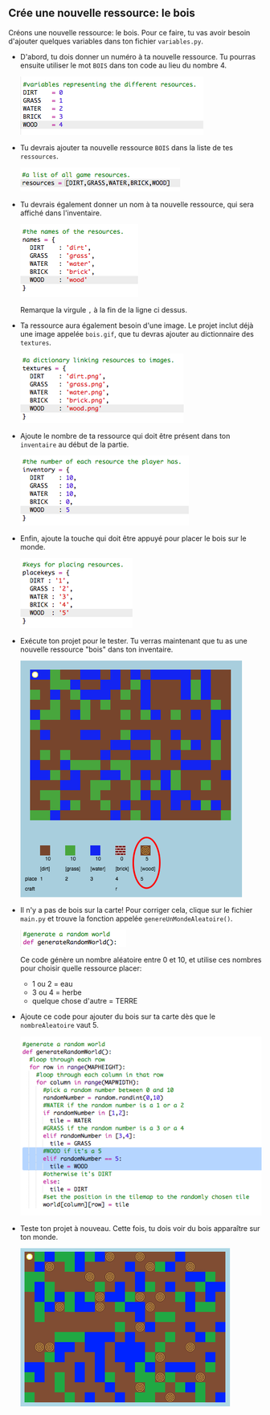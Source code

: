 ## Crée une nouvelle ressource: le bois

Créons une nouvelle ressource: le bois. Pour ce faire, tu vas avoir besoin d'ajouter quelques variables dans ton fichier `variables.py`.

+ D'abord, tu dois donner un numéro à ta nouvelle ressource. Tu pourras ensuite utiliser le mot `BOIS` dans ton code au lieu du nombre 4.
    
    ![capture d'écran](images/craft-wood-const.png)

+ Tu devrais ajouter ta nouvelle ressource `BOIS` dans la liste de tes `ressources`.
    
    ![capture d'écran](images/craft-wood-resources.png)

+ Tu devrais également donner un nom à ta nouvelle ressource, qui sera affiché dans l'inventaire.
    
    ![capture d'écran](images/craft-wood-name.png)
    
    Remarque la virgule `,` à la fin de la ligne ci dessus.

+ Ta ressource aura également besoin d'une image. Le projet inclut déjà une image appelée `bois.gif`, que tu devras ajouter au dictionnaire des `textures`.
    
    ![capture d'écran](images/craft-wood-texture.png)

+ Ajoute le nombre de ta ressource qui doit être présent dans ton `inventaire` au début de la partie.
    
    ![capture d'écran](images/craft-wood-inventory.png)

+ Enfin, ajoute la touche qui doit être appuyé pour placer le bois sur le monde.
    
    ![capture d'écran](images/craft-wood-placekey.png)

+ Exécute ton projet pour le tester. Tu verras maintenant que tu as une nouvelle ressource "bois" dans ton inventaire.
    
    ![capture d'écran](images/craft-wood-test.png)

+ Il n'y a pas de bois sur la carte! Pour corriger cela, clique sur le fichier `main.py` et trouve la fonction appelée `genereUnMondeAleatoire()`.
    
    ![capture d'écran](images/craft-wood-random1.png)
    
    Ce code génère un nombre aléatoire entre 0 et 10, et utilise ces nombres pour choisir quelle ressource placer:
    
    + 1 ou 2 = eau
    + 3 ou 4 = herbe
    + quelque chose d'autre = TERRE

+ Ajoute ce code pour ajouter du bois sur ta carte dès que le `nombreAleatoire` vaut 5.
    
    ![capture d'écran](images/craft-wood-random2.png)

+ Teste ton projet à nouveau. Cette fois, tu dois voir du bois apparaître sur ton monde.
    
    ![capture d'écran](images/craft-wood-test2.png)